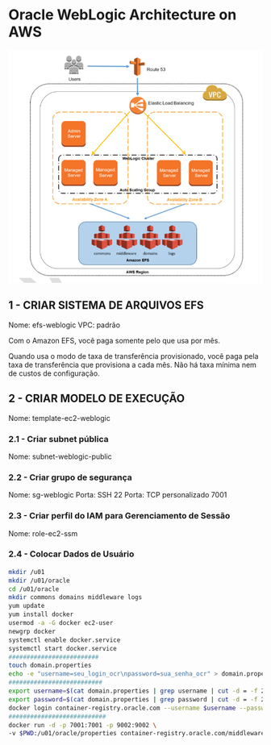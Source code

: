 # Oracle WebLogic Architecture on AWS

![](./images/weblogic.png)

## 1 - CRIAR SISTEMA DE ARQUIVOS EFS
Nome: efs-weblogic
VPC: padrão

Com o Amazon EFS, você paga somente pelo que usa por mês.

Quando usa o modo de taxa de transferência provisionado, você paga pela taxa de transferência que provisiona a cada mês. Não há taxa mínima nem de custos de configuração.

## 2 - CRIAR MODELO DE EXECUÇÃO
Nome: template-ec2-weblogic

### 2.1 - Criar subnet pública 
Nome: subnet-weblogic-public

### 2.2 - Criar grupo de segurança
Nome: sg-weblogic
Porta: SSH 22
Porta: TCP personalizado 7001

### 2.3 - Criar perfil do IAM para Gerenciamento de Sessão
Nome: role-ec2-ssm

### 2.4 - Colocar Dados de Usuário
```bash
mkdir /u01
mkdir /u01/oracle
cd /u01/oracle
mkdir commons domains middleware logs
yum update
yum install docker
usermod -a -G docker ec2-user
newgrp docker
systemctl enable docker.service
systemctl start docker.service
#########################
touch domain.properties
echo -e "username=seu_login_ocr\npassword=sua_senha_ocr" > domain.properties
##########################
export username=$(cat domain.properties | grep username | cut -d = -f 2)
export password=$(cat domain.properties | grep password | cut -d = -f 2)
docker login container-registry.oracle.com --username $username --password $password 
###########################
docker run -d -p 7001:7001 -p 9002:9002 \
-v $PWD:/u01/oracle/properties container-registry.oracle.com/middleware/weblogic:12.2.1.4
```
